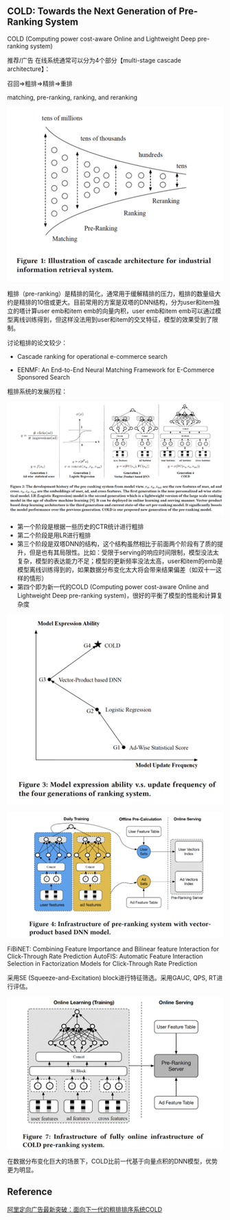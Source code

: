 

## COLD: Towards the Next Generation of Pre-Ranking System

COLD (Computing power cost-aware Online and Lightweight Deep pre-ranking system)

推荐/广告 在线系统通常可以分为4个部分【multi-stage cascade architecture】：

召回=>粗排=>精排=>重排

matching, pre-ranking, ranking, and reranking

![image-20200820172315400](pics/image-20200820172315400.png)

粗排（pre-ranking）是精排的简化，通常用于缓解精排的压力，粗排的数量级大约是精排的10倍或更大。目前常用的方案是双塔的DNN结构，分为user和item独立的塔计算user emb和item emb的向量内积，user emb和item emb可以通过模型离线训练得到，但这样没法用到user和item的交叉特征，模型的效果受到了限制。

讨论粗排的论文较少：

- Cascade ranking for operational e-commerce search

- EENMF: An End-to-End Neural Matching Framework for E-Commerce Sponsored Search

粗排系统的发展历程：

![image-20200820175258141](pics/image-20200820175258141.png)

- 第一个阶段是根据一些历史的CTR统计进行粗排
- 第二个阶段是用LR进行粗排
- 第三个阶段是双塔DNN的结构，这个结构虽然相比于前面两个阶段有了质的提升，但是也有其局限性。比如：受限于serving的响应时间限制，模型没法太复杂，模型的表达能力不足；模型的更新频率没法太高，user和item的emb是模型离线训练得到的，如果数据分布变化太大将会带来结果偏差（如双十一这样的情形）
- 第四个即为新一代的COLD (Computing power cost-aware Online and Lightweight Deep pre-ranking system)，很好的平衡了模型的性能和计算复杂度

<img src="pics/image-20200820180038773.png" alt="image-20200820180038773" style="zoom:50%;" />

![image-20200821133815253](pics/image-20200821133815253.png)



FiBiNET: Combining Feature Importance and Bilinear feature Interaction for Click-Through Rate Prediction
AutoFIS: Automatic Feature Interaction Selection in Factorization Models for Click-Through Rate Prediction



采用SE (Squeeze-and-Excitation) block进行特征筛选。采用GAUC, QPS, RT进行评估。

![image-20200821165148463](pics/image-20200821165148463.png)



在数据分布变化巨大的场景下，COLD比前一代基于向量点积的DNN模型，优势更为明显。









## Reference

[阿里定向广告最新突破：面向下一代的粗排排序系统COLD](https://zhuanlan.zhihu.com/p/63528599)

